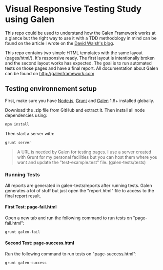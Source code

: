 # Visual Responsive Testing Study using Galen

This repo could be used to understand how the Galen Framework works at a glance but the right way to use it with a TDD methodology in mind can be found on the article I wrote on the [David Walsh's blog](http://davidwalsh.name/automated-tests-visual-responsive-layouts).

This repo contains two simple HTML templates with the same layout (pages/html/). It's responsive ready. The first layout is intentionally broken and the second layout works has expected. The goal is to run automated tests on those pages and have a final report. All documentation about Galen can be found on http://galenframework.com

## Testing environnement setup
First, make sure you have [Node.js], [Grunt] and [Galen] 1.6+ installed globally.

Download the .zip file from GitHub and extract it. Then install all node dependencies using:
```sh
npm install
```
Then start a server with:
```sh
grunt server
```
> A URL is needed by Galen for testing pages. I use a server created with Grunt for my personal facilities but you can host them where you want and update the "test-example.test" file. (galen-tests/tests)

### Running Tests
All reports are generated in galen-tests/reports after running tests. Galen generates a lot of stuff but just open the "report.html" file to access to the final report result.

#### First Test: page-fail.html
Open a new tab and run the following command to run tests on "page-fail.html":
```sh
grunt galen-fail
```

#### Second Test: page-success.html
Run the following command to run tests on "page-success.html":
```sh
grunt galen-success
```

[Node.js]: https://nodejs.org/
[Grunt]: http://gruntjs.com/getting-started
[Galen]: http://galenframework.com/docs/getting-started-install-galen/